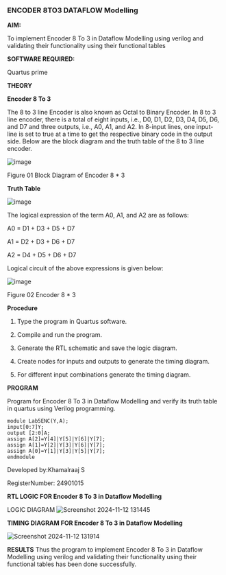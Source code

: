 ### ENCODER 8TO3 DATAFLOW Modelling

**AIM:**

To implement  Encoder 8 To 3 in Dataflow Modelling using verilog and validating their functionality using their functional tables

**SOFTWARE REQUIRED:** 

Quartus prime

**THEORY**

**Encoder 8 To 3**

The 8 to 3 line Encoder is also known as Octal to Binary Encoder. In 8 to 3 line encoder, there is a total of eight inputs, i.e., D0, D1, D2, D3, D4, D5, D6, and D7 and three outputs, i.e., A0, A1, and A2. In 8-input lines, one input-line is set to true at a time to get the respective binary code in the output side. Below are the block diagram and the truth table of the 8 to 3 line encoder.

![image](https://github.com/naavaneetha/ENCODER8TO3DATAFLOW/assets/154305477/0bc242c1-eb9e-4c47-afe5-30428470efc3)

Figure 01  Block Diagram of Encoder 8 * 3

**Truth Table**

![image](https://github.com/naavaneetha/ENCODER8TO3DATAFLOW/assets/154305477/35496b14-ae6e-4cd1-9abd-d6736b576575)

The logical expression of the term A0, A1, and A2 are as follows:

A0 = D1 + D3 + D5 + D7

A1 = D2 + D3 + D6 + D7

A2 = D4 + D5 + D6 + D7

Logical circuit of the above expressions is given below:

![image](https://github.com/naavaneetha/ENCODER8TO3DATAFLOW/assets/154305477/95acaee6-c873-4c75-89eb-ef09fb158053)

Figure 02  Encoder 8 * 3

**Procedure**

1. Type the program in Quartus software.

2. Compile and run the program.

3. Generate the RTL schematic and save the logic diagram.

4. Create nodes for inputs and outputs to generate the timing diagram.

5. For different input combinations generate the timing diagram.

**PROGRAM**

Program for Encoder 8 To 3 in Dataflow Modelling and verify its truth table in quartus using Verilog programming. 
```
module Lab5ENC(Y,A);
input[0:7]Y;
output [2:0]A;
assign A[2]=Y[4]|Y[5]|Y[6]|Y[7];
assign A[1]=Y[2]|Y[3]|Y[6]|Y[7];
assign A[0]=Y[1]|Y[3]|Y[5]|Y[7];
endmodule
```

Developed by:Khamalraaj S

RegisterNumber: 24901015


**RTL LOGIC FOR Encoder 8 To 3 in Dataflow Modelling**

LOGIC DIAGRAM
![Screenshot 2024-11-12 131445](https://github.com/user-attachments/assets/9bf8e287-064b-4547-b17f-1519b7663ea6)


**TIMING DIAGRAM FOR Encoder 8 To 3 in Dataflow Modelling**

![Screenshot 2024-11-12 131914](https://github.com/user-attachments/assets/b41146b4-560a-4316-8064-cdbc1ab8642d)

**RESULTS**
Thus the program to implement  Encoder 8 To 3 in Dataflow Modelling using verilog and validating their functionality using their functional tables has been done successfully.



